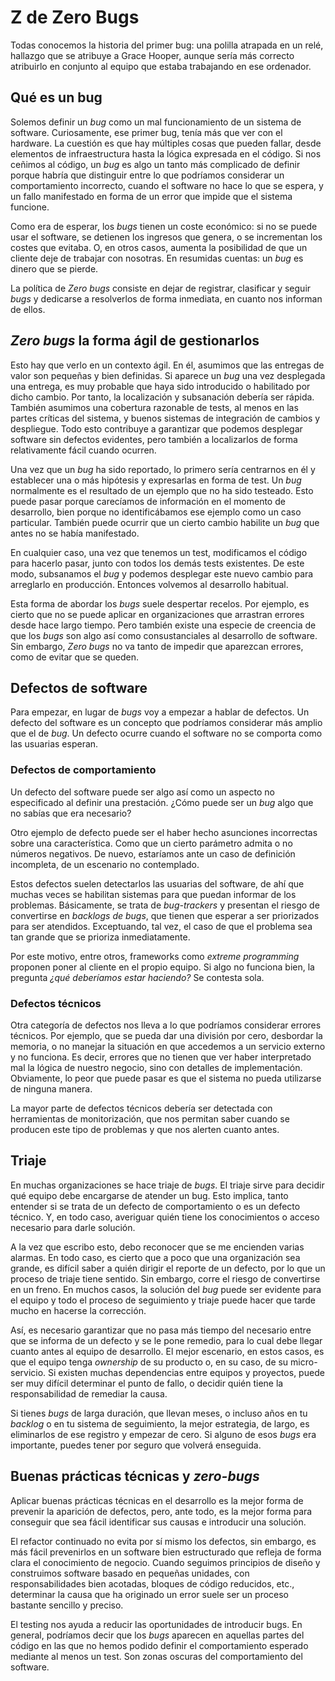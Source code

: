 # Z de Zero Bugs

Todas conocemos la historia del primer bug: una polilla atrapada en un relé, hallazgo que se atribuye a Grace Hooper, aunque sería más correcto atribuirlo en conjunto al equipo que estaba trabajando en ese ordenador.

## Qué es un bug

Solemos definir un _bug_ como un mal funcionamiento de un sistema de software. Curiosamente, ese primer bug, tenía más que ver con el hardware. La cuestión es que hay múltiples cosas que pueden fallar, desde elementos de infraestructura hasta la lógica expresada en el código. Si nos ceñimos al código, un _bug_ es algo un tanto más complicado de definir porque habría que distinguir entre lo que podríamos considerar un comportamiento incorrecto, cuando el software no hace lo que se espera, y un fallo manifestado en forma de un error que impide que el sistema funcione.

Como era de esperar, los _bugs_ tienen un coste económico: si no se puede usar el software, se detienen los ingresos que genera, o se incrementan los costes que evitaba. O, en otros casos, aumenta la posibilidad de que un cliente deje de trabajar con nosotras. En resumidas cuentas: un _bug_ es dinero que se pierde.

La política de _Zero bugs_ consiste en dejar de registrar, clasificar y seguir _bugs_ y dedicarse a resolverlos de forma inmediata, en cuanto nos informan de ellos.

## _Zero bugs_ la forma ágil de gestionarlos

Esto hay que verlo en un contexto ágil. En él, asumimos que las entregas de valor son pequeñas y bien definidas. Si aparece un _bug_ una vez desplegada una entrega, es muy probable que haya sido introducido o habilitado por dicho cambio. Por tanto, la localización y subsanación debería ser rápida. También asumimos una cobertura razonable de tests, al menos en las partes críticas del sistema, y buenos sistemas de integración de cambios y despliegue. Todo esto contribuye a garantizar que podemos desplegar software sin defectos evidentes, pero también a localizarlos de forma relativamente fácil cuando ocurren.

Una vez que un _bug_ ha sido reportado, lo primero sería centrarnos en él y establecer una o más hipótesis y expresarlas en forma de test. Un _bug_ normalmente es el resultado de un ejemplo que no ha sido testeado. Esto puede pasar porque carecíamos de información en el momento de desarrollo, bien porque no identificábamos ese ejemplo como un caso particular. También puede ocurrir que un cierto cambio habilite un _bug_ que antes no se había manifestado.

En cualquier caso, una vez que tenemos un test, modificamos el código para hacerlo pasar, junto con todos los demás tests existentes. De este modo, subsanamos el _bug_ y podemos desplegar este nuevo cambio para arreglarlo en producción. Entonces volvemos al desarrollo habitual.

Esta forma de abordar los _bugs_ suele despertar recelos. Por ejemplo, es cierto que no se puede aplicar en organizaciones que arrastran errores desde hace largo tiempo. Pero también existe una especie de creencia de que los _bugs_ son algo así como consustanciales al desarrollo de software. Sin embargo, _Zero bugs_ no va tanto de impedir que aparezcan errores, como de evitar que se queden.

## Defectos de software

Para empezar, en lugar de _bugs_ voy a empezar a hablar de defectos. Un defecto del software es un concepto que podríamos considerar más amplio que el de _bug_. Un defecto ocurre cuando el software no se comporta como las usuarias esperan.

### Defectos de comportamiento

Un defecto del software puede ser algo así como un aspecto no especificado al definir una prestación. ¿Cómo puede ser un _bug_ algo que no sabías que era necesario?

Otro ejemplo de defecto puede ser el haber hecho asunciones incorrectas sobre una característica. Como que un cierto parámetro admita o no números negativos. De nuevo, estaríamos ante un caso de definición incompleta, de un escenario no contemplado.

Estos defectos suelen detectarlos las usuarias del software, de ahí que muchas veces se habilitan sistemas para que puedan informar de los problemas. Básicamente, se trata de _bug-trackers_ y presentan el riesgo de convertirse en _backlogs de bugs_, que tienen que esperar a ser priorizados para ser atendidos. Exceptuando, tal vez, el caso de que el problema sea tan grande que se prioriza inmediatamente.

Por este motivo, entre otros, frameworks como _extreme programming_ proponen poner al cliente en el propio equipo. Si algo no funciona bien, la pregunta _¿qué deberíamos estar haciendo?_ Se contesta sola.

### Defectos técnicos

Otra categoría de defectos nos lleva a lo que podríamos considerar errores técnicos. Por ejemplo, que se pueda dar una división por cero, desbordar la memoria, o no manejar la situación en que accedemos a un servicio externo y no funciona. Es decir, errores que no tienen que ver haber interpretado mal la lógica de nuestro negocio, sino con detalles de implementación. Obviamente, lo peor que puede pasar es que el sistema no pueda utilizarse de ninguna manera.

La mayor parte de defectos técnicos debería ser detectada con herramientas de monitorización, que nos permitan saber cuando se producen este tipo de problemas y que nos alerten cuanto antes.

## Triaje

En muchas organizaciones se hace triaje de _bugs_. El triaje sirve para decidir qué equipo debe encargarse de atender un bug. Esto implica, tanto entender si se trata de un defecto de comportamiento o es un defecto técnico. Y, en todo caso, averiguar quién tiene los conocimientos o acceso necesario para darle solución.

A la vez que escribo esto, debo reconocer que se me encienden varias alarmas. En todo caso, es cierto que a poco que una organización sea grande, es difícil saber a quién dirigir el reporte de un defecto, por lo que un proceso de triaje tiene sentido. Sin embargo, corre el riesgo de convertirse en un freno. En muchos casos, la solución del _bug_ puede ser evidente para el equipo y todo el proceso de seguimiento y triaje puede hacer que tarde mucho en hacerse la corrección.

Así, es necesario garantizar que no pasa más tiempo del necesario entre que se informa de un defecto y se le pone remedio, para lo cual debe llegar cuanto antes al equipo de desarrollo. El mejor escenario, en estos casos, es que el equipo tenga _ownership_ de su producto o, en su caso, de su micro-servicio. Si existen muchas dependencias entre equipos y proyectos, puede ser muy difícil determinar el punto de fallo, o decidir quién tiene la responsabilidad de remediar la causa.

Si tienes _bugs_ de larga duración, que llevan meses, o incluso años en tu _backlog_ o en tu sistema de seguimiento, la mejor estrategia, de largo, es eliminarlos de ese registro y empezar de cero. Si alguno de esos _bugs_ era importante, puedes tener por seguro que volverá enseguida.

## Buenas prácticas técnicas y _zero-bugs_

Aplicar buenas prácticas técnicas en el desarrollo es la mejor forma de prevenir la aparición de defectos, pero, ante todo, es la mejor forma para conseguir que sea fácil identificar sus causas e introducir una solución.

El refactor continuado no evita por sí mismo los defectos, sin embargo, es más fácil prevenirlos en un software bien estructurado que refleja de forma clara el conocimiento de negocio. Cuando seguimos principios de diseño y construimos software basado en pequeñas unidades, con responsabilidades bien acotadas, bloques de código reducidos, etc., determinar la causa que ha originado un error suele ser un proceso bastante sencillo y preciso.

El testing nos ayuda a reducir las oportunidades de introducir bugs. En general, podríamos decir que los _bugs_ aparecen en aquellas partes del código en las que no hemos podido definir el comportamiento esperado mediante al menos un test. Son zonas oscuras del comportamiento del software.
